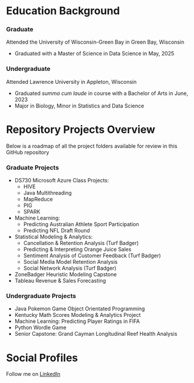 # Education Background

### Graduate
Attended the University of Wisconsin-Green Bay in Green Bay, Wisconsin
- Graduated with a Master of Science in Data Science in May, 2025

### Undergraduate 
Attended Lawrence University in Appleton, Wisconsin
- Graduated *summa cum laude* in course with a Bachelor of Arts in June, 2023
- Major in Biology, Minor in Statistics and Data Science

# Repository Projects Overview
Below is a roadmap of all the project folders available for review in this GitHub repository

### Graduate Projects
- DS730 Microsoft Azure Class Projects:
  - HIVE
  - Java Multithreading
  - MapReduce
  - PIG
  - SPARK
- Machine Learning:
  - Predicting Australian Athlete Sport Participation
  - Predicting NFL Draft Round
- Statistical Modeling & Analytics:
  - Cancellation & Retention Analysis (Turf Badger)
  - Predicting & Interpreting Orange Juice Sales
  - Sentiment Analysis of Customer Feedback (Turf Badger)
  - Social Media Model Retention Analysis
  - Social Network Analysis (Turf Badger)
- ZoneBadger Heuristic Modeling Capstone
- Tableau Revenue & Sales Forecasting

### Undergraduate Projects
- Java Pokemon Game Object Orientated Programming
- Kentucky Math Scores Modeling & Analytics Project
- Machine Learning: Predicting Player Ratings in FIFA
- Python Wordle Game
- Senior Capstone: Grand Cayman Longitudinal Reef Health Analysis

# Social Profiles
Follow me on [LinkedIn](www.linkedin.com/in/adam-bruce-6579b5319)
